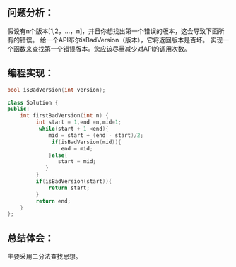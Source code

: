 ## 问题分析：
假设有n个版本[1,2，...，n]，并且你想找出第一个错误的版本，这会导致下面所有的错误。
给一个API布尔isBadVersion（版本），它将返回版本是否坏。 实现一个函数来查找第一个错误版本。您应该尽量减少对API的调用次数。
## 编程实现：
```c++
bool isBadVersion(int version);

class Solution {
public:
    int firstBadVersion(int n) {
         int start = 1,end =n,mid=1;
          while(start + 1 <end){
             mid = start + (end - start)/2;
              if(isBadVersion(mid)){
                 end = mid;
             }else{
                start = mid;
            }
         }
         if(isBadVersion(start)){
             return start;
         }
         return end; 
    }
};
```
## 总结体会：
主要采用二分法查找思想。